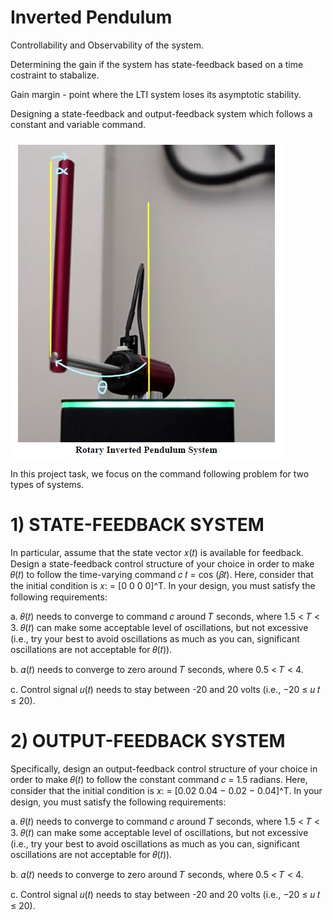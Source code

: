 # Inverted Pendulum

Controllability and Observability of the system.<p>
Determining the gain if the system has state-feedback based on a time costraint to stabalize.<p>
Gain margin - point where the LTI system loses its asymptotic stability.<p>
Designing a state-feedback and output-feedback system which follows a constant and variable command.<p>
![ ](Images/Rotary%20inverted%20pendulum%20system.JPG)
  
In this project task, we focus on the command following problem for two types of systems.<p>

# 1) STATE-FEEDBACK SYSTEM
In particular, assume that the state vector 𝑥(𝑡) is available for feedback. Design a state-feedback control structure of your choice in order to make 𝜃(𝑡) to follow the time-varying command 𝑐 𝑡 = cos (𝛽𝑡). Here, consider that the initial condition is 𝑥: = [0 0 0 0]^T. In your design, you must satisfy the following requirements:<p>
a. 𝜃(𝑡) needs to converge to command 𝑐 around 𝑇 seconds, where 1.5 < 𝑇 < 3. 𝜃(𝑡) can
make some acceptable level of oscillations, but not excessive (i.e., try your best to avoid
oscillations as much as you can, significant oscillations are not acceptable for 𝜃(𝑡)).<p>
b. 𝛼(𝑡) needs to converge to zero around 𝑇 seconds, where 0.5 < 𝑇 < 4.<p>
c. Control signal 𝑢(𝑡) needs to stay between -20 and 20 volts (i.e., −20 ≤ 𝑢 𝑡 ≤ 20).<p>

# 2) OUTPUT-FEEDBACK SYSTEM
Specifically, design an output-feedback control structure of your choice in order to make 𝜃(𝑡) to follow the constant command 𝑐 = 1.5 radians. Here, consider that the initial condition is 𝑥: = [0.02 0.04 − 0.02 − 0.04]^T. In your design, you must satisfy the following requirements:<p>
a. 𝜃(𝑡) needs to converge to command 𝑐 around 𝑇 seconds, where 1.5 < 𝑇 < 3. 𝜃(𝑡) can make some acceptable level of oscillations, but not excessive (i.e., try your best to avoid oscillations as much as you can, significant oscillations are not acceptable for 𝜃(𝑡)).<p>
b. 𝛼(𝑡) needs to converge to zero around 𝑇 seconds, where 0.5 < 𝑇 < 4.<p>
c. Control signal 𝑢(𝑡) needs to stay between -20 and 20 volts (i.e., −20 ≤ 𝑢 𝑡 ≤ 20).<p>
